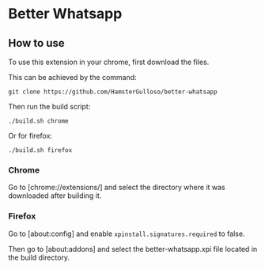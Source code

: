 # Better Whatsapp

## How to use

To use this extension in your chrome, first download the files.

This can be achieved by the command:

    git clone https://github.com/HamsterGulloso/better-whatsapp

Then run the build script:

    ./build.sh chrome

Or for firefox:

    ./build.sh firefox

### Chrome

Go to [chrome://extensions/] and select the directory where it was downloaded after building it.

### Firefox

Go to [about:config] and enable `xpinstall.signatures.required` to false.

Then go to [about:addons] and select the better-whatsapp.xpi file located in the build directory.

